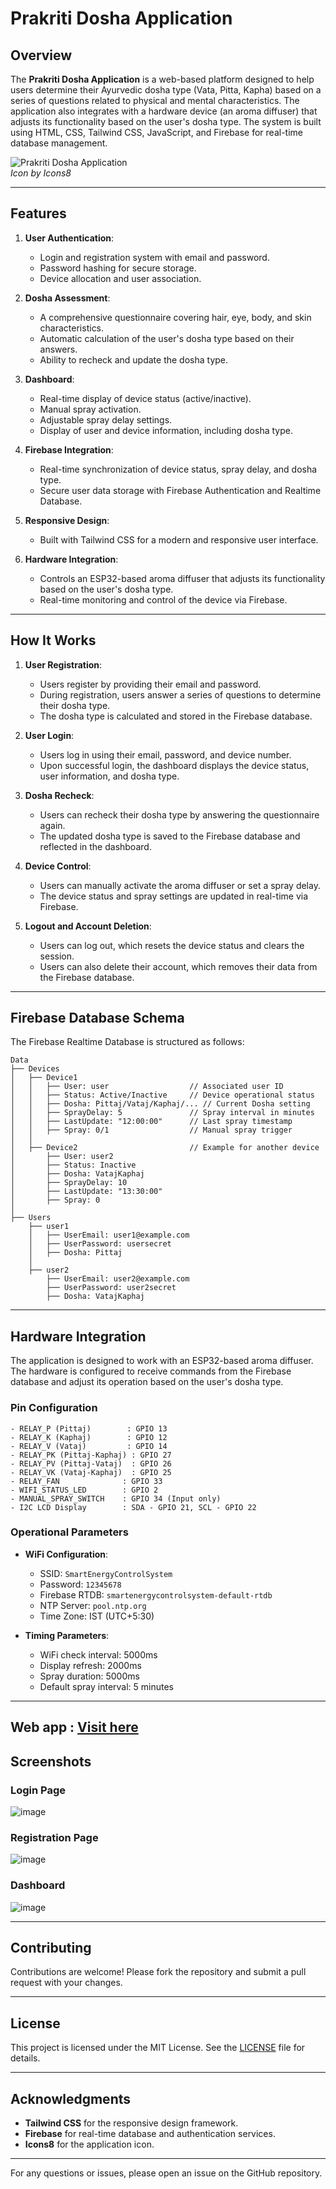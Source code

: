 # Prakriti Dosha Application

## Overview

The **Prakriti Dosha Application** is a web-based platform designed to help users determine their Ayurvedic dosha type (Vata, Pitta, Kapha) based on a series of questions related to physical and mental characteristics. The application also integrates with a hardware device (an aroma diffuser) that adjusts its functionality based on the user's dosha type. The system is built using HTML, CSS, Tailwind CSS, JavaScript, and Firebase for real-time database management.

![Prakriti Dosha Application](https://img.icons8.com/fluency/96/aroma.png)  
*Icon by Icons8*

---

## Features

1. **User Authentication**:
   - Login and registration system with email and password.
   - Password hashing for secure storage.
   - Device allocation and user association.

2. **Dosha Assessment**:
   - A comprehensive questionnaire covering hair, eye, body, and skin characteristics.
   - Automatic calculation of the user's dosha type based on their answers.
   - Ability to recheck and update the dosha type.

3. **Dashboard**:
   - Real-time display of device status (active/inactive).
   - Manual spray activation.
   - Adjustable spray delay settings.
   - Display of user and device information, including dosha type.

4. **Firebase Integration**:
   - Real-time synchronization of device status, spray delay, and dosha type.
   - Secure user data storage with Firebase Authentication and Realtime Database.

5. **Responsive Design**:
   - Built with Tailwind CSS for a modern and responsive user interface.

6. **Hardware Integration**:
   - Controls an ESP32-based aroma diffuser that adjusts its functionality based on the user's dosha type.
   - Real-time monitoring and control of the device via Firebase.

---

## How It Works

1. **User Registration**:
   - Users register by providing their email and password.
   - During registration, users answer a series of questions to determine their dosha type.
   - The dosha type is calculated and stored in the Firebase database.

2. **User Login**:
   - Users log in using their email, password, and device number.
   - Upon successful login, the dashboard displays the device status, user information, and dosha type.

3. **Dosha Recheck**:
   - Users can recheck their dosha type by answering the questionnaire again.
   - The updated dosha type is saved to the Firebase database and reflected in the dashboard.

4. **Device Control**:
   - Users can manually activate the aroma diffuser or set a spray delay.
   - The device status and spray settings are updated in real-time via Firebase.

5. **Logout and Account Deletion**:
   - Users can log out, which resets the device status and clears the session.
   - Users can also delete their account, which removes their data from the Firebase database.

---

## Firebase Database Schema

The Firebase Realtime Database is structured as follows:

```plaintext
Data
├── Devices
│   ├── Device1
│   │   ├── User: user                  // Associated user ID
│   │   ├── Status: Active/Inactive     // Device operational status
│   │   ├── Dosha: Pittaj/Vataj/Kaphaj/... // Current Dosha setting
│   │   ├── SprayDelay: 5               // Spray interval in minutes
│   │   ├── LastUpdate: "12:00:00"      // Last spray timestamp
│   │   ├── Spray: 0/1                  // Manual spray trigger
│   │
│   ├── Device2                         // Example for another device
│       ├── User: user2
│       ├── Status: Inactive
│       ├── Dosha: VatajKaphaj
│       ├── SprayDelay: 10
│       ├── LastUpdate: "13:30:00"
│       ├── Spray: 0
│
├── Users
    ├── user1
    │   ├── UserEmail: user1@example.com
    │   ├── UserPassword: usersecret
    │   ├── Dosha: Pittaj
    │
    ├── user2
        ├── UserEmail: user2@example.com
        ├── UserPassword: user2secret
        ├── Dosha: VatajKaphaj
```

---

## Hardware Integration

The application is designed to work with an ESP32-based aroma diffuser. The hardware is configured to receive commands from the Firebase database and adjust its operation based on the user's dosha type.

### Pin Configuration

```plaintext
- RELAY_P (Pittaj)        : GPIO 13
- RELAY_K (Kaphaj)        : GPIO 12
- RELAY_V (Vataj)         : GPIO 14
- RELAY_PK (Pittaj-Kaphaj) : GPIO 27
- RELAY_PV (Pittaj-Vataj)  : GPIO 26
- RELAY_VK (Vataj-Kaphaj)  : GPIO 25
- RELAY_FAN              : GPIO 33
- WIFI_STATUS_LED        : GPIO 2
- MANUAL_SPRAY_SWITCH    : GPIO 34 (Input only)
- I2C LCD Display        : SDA - GPIO 21, SCL - GPIO 22
```

### Operational Parameters

- **WiFi Configuration**:
  - SSID: `SmartEnergyControlSystem`
  - Password: `12345678`
  - Firebase RTDB: `smartenergycontrolsystem-default-rtdb`
  - NTP Server: `pool.ntp.org`
  - Time Zone: IST (UTC+5:30)

- **Timing Parameters**:
  - WiFi check interval: 5000ms
  - Display refresh: 2000ms
  - Spray duration: 5000ms
  - Default spray interval: 5 minutes

---
## Web app : [Visit here](https://aromadiffuserdevice.netlify.app/)

## Screenshots

### Login Page
![image](https://github.com/user-attachments/assets/2bad69f0-12a6-4f1f-86d6-30f83f1a9134)


### Registration Page
![image](https://github.com/user-attachments/assets/594d399f-bbc8-43be-8d36-982a675debc1)

### Dashboard
![image](https://github.com/user-attachments/assets/3cb289eb-2d93-44ad-b145-9747d5093b2b)


---

## Contributing

Contributions are welcome! Please fork the repository and submit a pull request with your changes.

---

## License

This project is licensed under the MIT License. See the [LICENSE](LICENSE) file for details.

---

## Acknowledgments

- **Tailwind CSS** for the responsive design framework.
- **Firebase** for real-time database and authentication services.
- **Icons8** for the application icon.

---

For any questions or issues, please open an issue on the GitHub repository.
